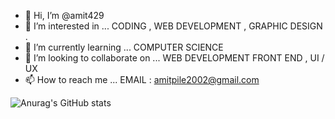- 👋 Hi, I’m @amit429
- 👀 I’m interested in ... CODING , WEB DEVELOPMENT , GRAPHIC DESIGN .
- 🌱 I’m currently learning ... COMPUTER SCIENCE
- 💞️ I’m looking to collaborate on ... WEB DEVELOPMENT FRONT END , UI / UX
- 📫 How to reach me ... EMAIL : amitpile2002@gmail.com

![Anurag's GitHub stats](https://github-readme-stats.vercel.app/api?username=amit429&theme=radical&count_private=true&show_icons=true)

<!---
amit429/amit429 is a ✨ special ✨ repository because its `README.md` (this file) appears on your GitHub profile.
You can click the Preview link to take a look at your changes.
--->
